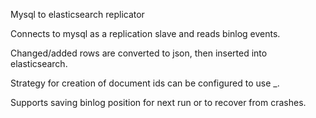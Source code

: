 Mysql to elasticsearch replicator

Connects to mysql as a replication slave and reads binlog events.


Changed/added rows are converted to json, then inserted into elasticsearch.


Strategy for creation of document ids can be configured to use <schema name>_<table name>.<primary key>


Supports saving binlog position for next run or to recover from crashes.



